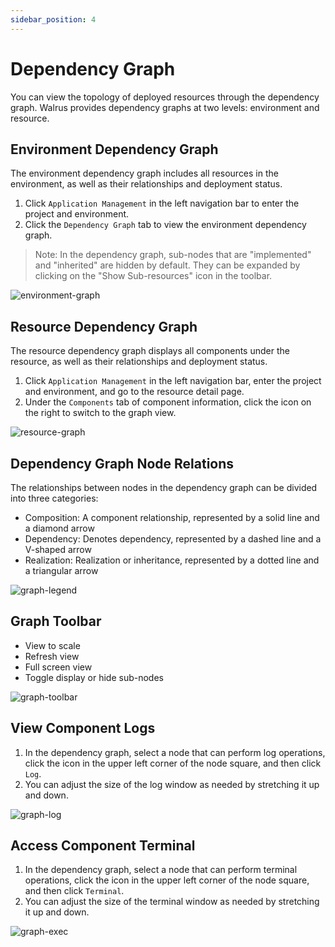 ```yaml
---
sidebar_position: 4
---
```


# Dependency Graph

You can view the topology of deployed resources through the dependency graph. Walrus provides dependency graphs at two levels: environment and resource.

## Environment Dependency Graph

The environment dependency graph includes all resources in the environment, as well as their relationships and deployment status.

1. Click `Application Management` in the left navigation bar to enter the project and environment.
2. Click the `Dependency Graph` tab to view the environment dependency graph.

> Note: In the dependency graph, sub-nodes that are "implemented" and "inherited" are hidden by default. They can be expanded by clicking on the "Show Sub-resources" icon in the toolbar.

![environment-graph](/img/v0.4.0/application/graph/app-graph-env-en.png)
## Resource Dependency Graph

The resource dependency graph displays all components under the resource, as well as their relationships and deployment status.

1. Click `Application Management` in the left navigation bar, enter the project and environment, and go to the resource detail page.
2. Under the `Components` tab of component information, click the icon on the right to switch to the graph view.

![resource-graph](/img/v0.5.0/application/graph/app-graph-res-en.png)

## Dependency Graph Node Relations

The relationships between nodes in the dependency graph can be divided into three categories:

- Composition: A component relationship, represented by a solid line and a diamond arrow
- Dependency: Denotes dependency, represented by a dashed line and a V-shaped arrow
- Realization: Realization or inheritance, represented by a dotted line and a triangular arrow

![graph-legend](/img/v0.4.0/application/graph/app-graph-legend-en.png)
## Graph Toolbar

- View to scale
- Refresh view
- Full screen view
- Toggle display or hide sub-nodes

![graph-toolbar](/img/v0.4.0/application/graph/app-graph-toolbar-en.png)

## View Component Logs

1. In the dependency graph, select a node that can perform log operations, click the icon in the upper left corner of the node square, and then click `Log`.
2. You can adjust the size of the log window as needed by stretching it up and down.

![graph-log](/img/v0.4.0/application/graph/app-graph-log-en.png)

## Access Component Terminal

1. In the dependency graph, select a node that can perform terminal operations, click the icon in the upper left corner of the node square, and then click `Terminal`.
2. You can adjust the size of the terminal window as needed by stretching it up and down.

![graph-exec](/img/v0.4.0/application/graph/app-graph-exec-en.png)
